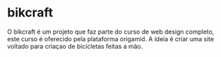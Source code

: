 # bikcraft
O bikcraft é um projeto que faz parte do curso de web design completo, este curso é oferecido pela plataforma origamid.
A ídeia é criar uma site voltado para criaçao de bicicletas feitas a mão.
